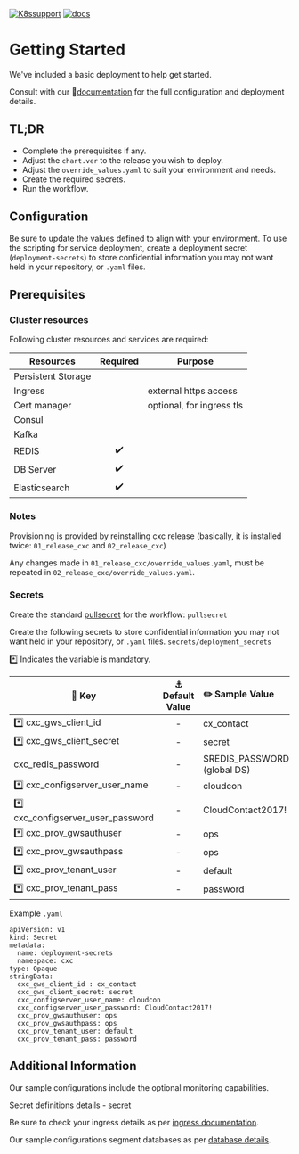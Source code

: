 [![K8ssupport](https://badgen.net/badge/supported%20K8s%20release/1.22/cyan)](https://all.docs.genesys.com/ReleaseNotes/Current/GenesysEngage-cloud/PrivateEdition)
 [![docs](https://badgen.net/badge/Genesys%20Documentation/CXC/orange)](https://all.docs.genesys.com/PEC-OU/Current/CXCPEGuide)
# Getting Started
We've included a basic deployment to help get started.

Consult with our :book:[documentation](https://all.docs.genesys.com/PEC-OU/Current/CXCPEGuide) for the full configuration and deployment details.

## TL;DR
- Complete the prerequisites if any.
- Adjust the `chart.ver` to the release you wish to deploy.
- Adjust the `override_values.yaml` to suit your environment and needs.
- Create the required secrets.
- Run the workflow.

## Configuration

Be sure to update the values defined to align with your environment.
To use the scripting for service deployment, create a deployment secret (`deployment-secrets`) to store confidential information you may not want held in your repository, or `.yaml` files. 

## Prerequisites
### Cluster resources

Following cluster resources and services are required:

Resources | Required | Purpose
|-|:-:|-|
Persistent Storage |  | 
Ingress |  | external https access
Cert manager |  | optional, for ingress tls
Consul | |
Kafka | |
REDIS | :heavy_check_mark: |
DB Server | :heavy_check_mark: |
Elasticsearch | :heavy_check_mark: |

### Notes
Provisioning is provided by reinstalling cxc release (basically, it is installed twice: `01_release_cxc` and `02_release_cxc`)

Any changes made in `01_release_cxc/override_values.yaml`, must be repeated in `02_release_cxc/override_values.yaml`. 

### Secrets 
Create the standard [pullsecret](/doc/secrets.md/#pull) for the workflow: 
`pullsecret`

Create the following secrets to store confidential information you may not want held in your repository, or `.yaml` files. 
`secrets/deployment_secrets`

:asterisk: Indicates the variable is mandatory.
 
|:key: Key|:anchor: Default Value|:pencil2: Sample Value|:book: Description
|-|:-:|:-|-|
:asterisk: cxc_gws_client_id |-| cx_contact|
:asterisk: cxc_gws_client_secret|-| secret|
cxc_redis_password|-| $REDIS_PASSWORD (global DS)|| Common REDIS password
:asterisk: cxc_configserver_user_name|-|cloudcon|
:asterisk: cxc_configserver_user_password|-|CloudContact2017!|
:asterisk: cxc_prov_gwsauthuser|-|ops|
:asterisk: cxc_prov_gwsauthpass|-|ops|
:asterisk: cxc_prov_tenant_user|-|default|
:asterisk: cxc_prov_tenant_pass|-|password|


Example `.yaml`
```
apiVersion: v1
kind: Secret
metadata:
  name: deployment-secrets
  namespace: cxc
type: Opaque
stringData:
  cxc_gws_client_id : cx_contact
  cxc_gws_client_secret: secret
  cxc_configserver_user_name: cloudcon
  cxc_configserver_user_password: CloudContact2017!
  cxc_prov_gwsauthuser: ops
  cxc_prov_gwsauthpass: ops
  cxc_prov_tenant_user: default
  cxc_prov_tenant_pass: password
```
 

## Additional Information

Our sample configurations include the optional monitoring capabilities. 

Secret definitions details - [secret](/doc/secrets.md)

Be sure to check your ingress details as per [ingress documentation](/doc/ingress.md).

Our sample configurations segment databases as per [database details](/doc/DATABASE.md).

